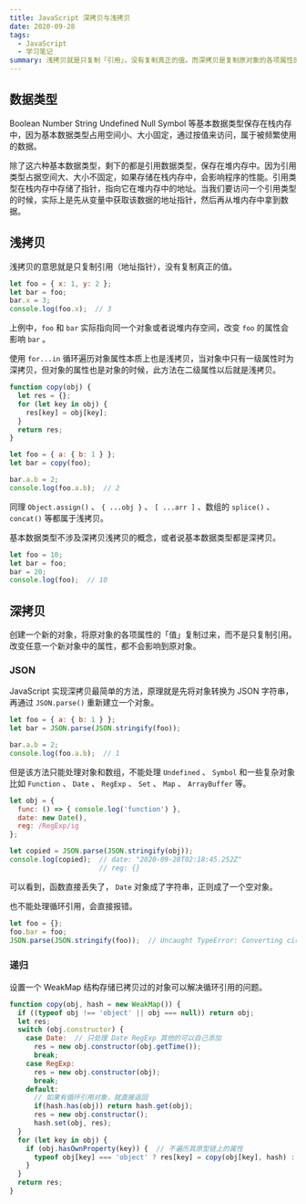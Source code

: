 ```yaml
---
title: JavaScript 深拷贝与浅拷贝
date: 2020-09-28
tags:
  - JavaScript
  - 学习笔记
summary: 浅拷贝就是只复制「引用」，没有复制真正的值。而深拷贝是复制原对象的各项属性的「值」，改变任意一个新对象中的属性，都不会影响到原对象。
---
```


## 数据类型

Boolean Number String Undefined Null Symbol 等基本数据类型保存在栈内存中，因为基本数据类型占用空间小、大小固定，通过按值来访问，属于被频繁使用的数据。

除了这六种基本数据类型，剩下的都是引用数据类型，保存在堆内存中。因为引用类型占据空间大、大小不固定，如果存储在栈内存中，会影响程序的性能。引用类型在栈内存中存储了指针，指向它在堆内存中的地址。当我们要访问一个引用类型的时候，实际上是先从变量中获取该数据的地址指针，然后再从堆内存中拿到数据。

## 浅拷贝

浅拷贝的意思就是只复制引用（地址指针），没有复制真正的值。

```js
let foo = { x: 1, y: 2 };
let bar = foo;
bar.x = 3;
console.log(foo.x);  // 3
```

上例中，`foo` 和 `bar` 实际指向同一个对象或者说堆内存空间，改变 `foo` 的属性会影响 `bar` 。

使用 `for...in` 循环遍历对象属性本质上也是浅拷贝，当对象中只有一级属性时为深拷贝，但对象的属性也是对象的时候，此方法在二级属性以后就是浅拷贝。

```js
function copy(obj) {
  let res = {};
  for (let key in obj) {
    res[key] = obj[key];
  }
  return res;
}

let foo = { a: { b: 1 } };
let bar = copy(foo);

bar.a.b = 2;
console.log(foo.a.b);  // 2
```

同理 `Object.assign()` 、 `{ ...obj }` 、 `[ ...arr ]` 、数组的 `splice()` 、 `concat()` 等都属于浅拷贝。

基本数据类型不涉及深拷贝浅拷贝的概念，或者说基本数据类型都是深拷贝。

```js
let foo = 10;
let bar = foo;
bar = 20;
console.log(foo);  // 10
```

## 深拷贝

创建一个新的对象，将原对象的各项属性的「值」复制过来，而不是只复制引用。改变任意一个新对象中的属性，都不会影响到原对象。

### JSON

JavaScript 实现深拷贝最简单的方法，原理就是先将对象转换为 JSON 字符串，再通过 `JSON.parse()` 重新建立一个对象。

```js
let foo = { a: { b: 1 } };
let bar = JSON.parse(JSON.stringify(foo));

bar.a.b = 2;
console.log(foo.a.b);  // 1
```

但是该方法只能处理对象和数组，不能处理 `Undefined` 、 `Symbol` 和一些复杂对象比如 `Function` 、 `Date` 、 `RegExp` 、 `Set` 、 `Map` 、 `ArrayBuffer` 等。

```js
let obj = {
  func: () => { console.log('function') },
  date: new Date(),
  reg: /RegExp/ig
};

let copied = JSON.parse(JSON.stringify(obj));
console.log(copied);  // date: "2020-09-28T02:18:45.252Z"
                      // reg: {}
```

可以看到，函数直接丢失了， `Date` 对象成了字符串，正则成了一个空对象。

也不能处理循环引用，会直接报错。

```js
let foo = {};
foo.bar = foo;
JSON.parse(JSON.stringify(foo));  // Uncaught TypeError: Converting circular structure to JSON
```

### 递归

设置一个 WeakMap 结构存储已拷贝过的对象可以解决循环引用的问题。

```js
function copy(obj, hash = new WeakMap()) {
  if ((typeof obj !== 'object' || obj === null)) return obj;
  let res;
  switch (obj.constructor) {
    case Date:  // 只处理 Date RegExp 其他的可以自己添加
      res = new obj.constructor(obj.getTime());
      break;
    case RegExp:
      res = new obj.constructor(obj);
      break;
    default:
      // 如果有循环引用对象，就直接返回
      if(hash.has(obj)) return hash.get(obj);
      res = new obj.constructor();
      hash.set(obj, res);
  }
  for (let key in obj) {
    if (obj.hasOwnProperty(key)) {  // 不遍历其原型链上的属性
      typeof obj[key] === 'object' ? res[key] = copy(obj[key], hash) : res[key] = obj[key];
    }
  }
  return res;
}
```
